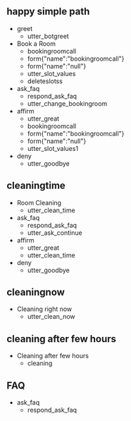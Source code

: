 ## happy simple path
* greet
  - utter_botgreet
* Book a Room
  - bookingroomcall
  - form{"name":"bookingroomcall"}
  - form{"name":"null"}
  - utter_slot_values
  - deleteslotss
* ask_faq
    - respond_ask_faq
    - utter_change_bookingroom
* affirm
    - utter_great
    - bookingroomcall
    - form{"name":"bookingroomcall"}
    - form{"name":"null"}
    - utter_slot_values1
* deny
    - utter_goodbye   
    
## cleaningtime
* Room Cleaning
  - utter_clean_time
* ask_faq
    - respond_ask_faq
    - utter_ask_continue
* affirm
    - utter_great
    - utter_clean_time
* deny
    - utter_goodbye   
    
## cleaningnow
* Cleaning right now
  - utter_clean_now 

## cleaning after few hours
* Cleaning after few hours
  - cleaning
  
## FAQ
* ask_faq
    - respond_ask_faq
 
    

